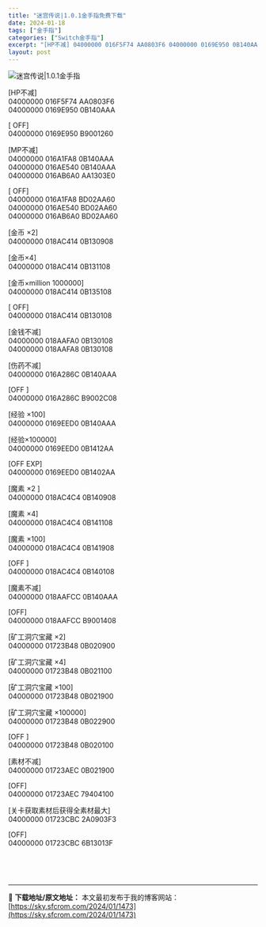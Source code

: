 ```yaml
---
title: "迷宫传说|1.0.1金手指免费下载"
date: 2024-01-18
tags: ["金手指"]
categories: ["Switch金手指"]
excerpt: "[HP不减] 04000000 016F5F74 AA0803F6 04000000 0169E950 0B140AAA [ OFF] 04000000 0169E950 B9001260 [MP不减] 04000000 016A1FA8 0B140AAA 04000000 016AE540 0B1&hellip;"
layout: post
---
```


 <p><img src="https://sky.sfcrom.com/wp-content/uploads/2024/01/20240117_65a7c36dd220d.jpg" alt="迷宫传说|1.0.1金手指" /></p> <p>[HP不减]<br /> 04000000 016F5F74 AA0803F6<br /> 04000000 0169E950 0B140AAA</p> <p>[ OFF]<br /> 04000000 0169E950 B9001260</p> <p>[MP不减]<br /> 04000000 016A1FA8 0B140AAA<br /> 04000000 016AE540 0B140AAA<br /> 04000000 016AB6A0 AA1303E0</p> <p>[ OFF]<br /> 04000000 016A1FA8 BD02AA60<br /> 04000000 016AE540 BD02AA60<br /> 04000000 016AB6A0 BD02AA60</p> <p>[金币 ×2]<br /> 04000000 018AC414 0B130908</p> <p>[金币×4]<br /> 04000000 018AC414 0B131108</p> <p>[金币×million 1000000]<br /> 04000000 018AC414 0B135108</p> <p>[ OFF]<br /> 04000000 018AC414 0B130108</p> <p>[金钱不减]<br /> 04000000 018AAFA0 0B130108<br /> 04000000 018AAFA8 0B130108</p> <p>[伤药不减]<br /> 04000000 016A286C 0B140AAA</p> <p>[OFF ]<br /> 04000000 016A286C B9002C08</p> <p>[经验 ×100]<br /> 04000000 0169EED0 0B140AAA</p> <p>[经验×100000]<br /> 04000000 0169EED0 0B1412AA</p> <p>[OFF EXP]<br /> 04000000 0169EED0 0B1402AA</p> <p>[魔素 ×2 ]<br /> 04000000 018AC4C4 0B140908</p> <p>[魔素 ×4]<br /> 04000000 018AC4C4 0B141108</p> <p>[魔素 ×100]<br /> 04000000 018AC4C4 0B141908</p> <p>[OFF ]<br /> 04000000 018AC4C4 0B140108</p> <p>[魔素不减]<br /> 04000000 018AAFCC 0B140AAA</p> <p>[OFF]<br /> 04000000 018AAFCC B9001408</p> <p>[矿工洞穴宝藏 ×2]<br /> 04000000 01723B48 0B020900</p> <p>[矿工洞穴宝藏 ×4]<br /> 04000000 01723B48 0B021100</p> <p>[矿工洞穴宝藏 ×100]<br /> 04000000 01723B48 0B021900</p> <p>[矿工洞穴宝藏 ×100000]<br /> 04000000 01723B48 0B022900</p> <p>[OFF ]<br /> 04000000 01723B48 0B020100</p> <p>[素材不减]<br /> 04000000 01723AEC 0B021900</p> <p>[OFF]<br /> 04000000 01723AEC 79404100</p> <p>[关卡获取素材后获得全素材最大]<br /> 04000000 01723CBC 2A0903F3</p> <p>[OFF]<br /> 04000000 01723CBC 6B13013F</p> <p>&nbsp;</p> <p>&nbsp;</p> 

---
📖 **下载地址/原文地址：** 本文最初发布于我的博客网站：[https://sky.sfcrom.com/2024/01/1473](https://sky.sfcrom.com/2024/01/1473)
